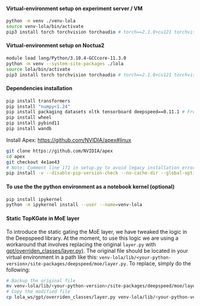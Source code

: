#### Virtual-environment setup on experiment server / VM
```bash
python -m venv ./venv-lola
source venv-lola/bin/activate
pip3 install torch torchvision torchaudio # torch==2.1.0+cu121 torchvision==0.16.0+cu121
```


#### Virtual-environment setup on Noctua2
<!-- ```bash
module load ai/PyTorch/1.12.0-foss-2022a-CUDA-11.7.0
python -m venv --system-site-packages ./venv-lola
source venv-lola/bin/activate
``` -->

```bash
module load lang/Python/3.10.4-GCCcore-11.3.0
python -m venv --system-site-packages ./lola
source lola/bin/activate
pip3 install torch torchvision torchaudio # torch==2.1.0+cu121 torchvision==0.16.0+cu121
```

#### Dependencies installation

```bash
pip install transformers
pip install "numpy<1.24"
pip install packaging datasets nltk tensorboard deepspeed==0.11.1 # Freezing deepspeed version to make sure our "layer.py" replacement matches
pip install wheel
pip install pybind11
pip install wandb
```

Install Apex:
https://github.com/NVIDIA/apex#linux

```bash
git clone https://github.com/NVIDIA/apex
cd apex
git checkout 4e1ae43
# Note: Comment line 171 in setup.py to avoid legacy installation error.
pip install -v --disable-pip-version-check --no-cache-dir --global-option="--cpp_ext" --global-option="--cuda_ext" ./
```

#### To use the the python environment as a notebook kernel (optional)

```bash
pip install ipykernel
python -m ipykernel install --user --name=venv-lola
```

#### Static TopKGate in MoE layer

To introduce the static gating the MoE layer, we have tweaked the logic in the Deepspeed library. At the moment, to use this logic we are using a workaround that involves replacing the original `layer.py` with [gpt/overriden_classes/layer.py)](./gpt/overriden_classes/layer.py). The original file should be located in your virtual environment in a path like this: `venv-lola/lib/<your-python-version>/site-packages/deepspeed/moe/layer.py`. To replace, simply do the following:

```bash
# Backup the original file
mv venv-lola/lib/<your-python-version>/site-packages/deepspeed/moe/layer.py venv-lola/lib/<your-python-version>/site-packages/deepspeed/moe/layer.py_original
# Copy the modified file
cp lola_ws/gpt/overriden_classes/layer.py venv-lola/lib/<your-python-version>/site-packages/deepspeed/moe/
```